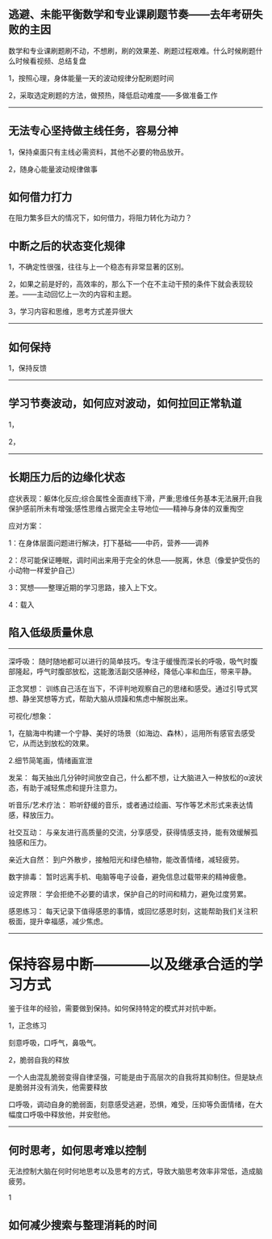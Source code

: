 ## 逃避、未能平衡数学和专业课刷题节奏——去年考研失败的主因

数学和专业课刷题刷不动，不想刷，刷的效果差、刷题过程艰难。什么时候刷题什么时候看视频、总结复盘

1，按照心理，身体能量一天的波动规律分配刷题时间

2，采取选定刷题的方法，做预热，降低启动难度——多做准备工作

---
## 无法专心坚持做主线任务，容易分神

1，保持桌面只有主线必需资料，其他不必要的物品放开。

2，随身心能量波动规律做事


## 如何借力打力

在阻力繁多巨大的情况下，如何借力，将阻力转化为动力？



## 中断之后的状态变化规律

1，不确定性很强，往往与上一个稳态有非常显著的区别。

2，如果之前是好的，高效率的，那么下一个在不主动干预的条件下就会表现较差。——主动回忆上一次的内容和主题。

3，学习内容和思维，思考方式差异很大


---
## 如何保持

1，保持反馈

---
## 学习节奏波动，如何应对波动，如何拉回正常轨道

1，

2，



---
## 长期压力后的边缘化状态

症状表现：躯体化反应;综合属性全面直线下滑，严重;思维任务基本无法展开;自我保护感前所未有增强;感性思维占据完全主导地位——精神与身体的双重掏空

应对方案：

1：在身体层面问题进行解决，打下基础——中药，营养——调养

2：尽可能保证睡眠，调时间出来用于完全的休息——脱离，休息（像爱护受伤的小动物一样爱护自己）

3：冥想——整理近期的学习思路，接入上下文。

4：载入




## 陷入低级质量休息
---
深呼吸： 随时随地都可以进行的简单技巧。专注于缓慢而深长的呼吸，吸气时腹部隆起，呼气时腹部放松，这能激活副交感神经，降低心率和血压，带来平静。

正念冥想： 训练自己活在当下，不评判地观察自己的思绪和感受。通过引导式冥想、静坐冥想等方式，帮助大脑从烦躁和焦虑中解脱出来。

可视化/想象：

1，在脑海中构建一个宁静、美好的场景（如海边、森林），运用所有感官去感受它，从而达到放松的效果。

2.细节简笔画，情绪画宣泄

发呆： 每天抽出几分钟时间放空自己，什么都不想，让大脑进入一种放松的α波状态，有助于减轻焦虑和提升注意力。

听音乐/艺术疗法： 聆听舒缓的音乐，或者通过绘画、写作等艺术形式来表达情感，释放压力。

社交互动： 与亲友进行高质量的交流，分享感受，获得情感支持，能有效缓解孤独感和压力。

亲近大自然： 到户外散步，接触阳光和绿色植物，能改善情绪，减轻疲劳。

数字排毒： 暂时远离手机、电脑等电子设备，避免信息过载带来的精神疲惫。

设定界限： 学会拒绝不必要的请求，保护自己的时间和精力，避免过度劳累。

感恩练习： 每天记录下值得感恩的事情，或回忆感恩时刻，这能帮助我们关注积极面，提升幸福感，减少焦虑。

---
# 保持容易中断————以及继承合适的学习方式

鉴于往年的经验，需要做到保持。如何保持特定的模式并对抗中断。

1，正念练习

刻意呼吸，口呼气，鼻吸气。

2，脆弱自我的释放

一个人由混乱脆弱变得自律坚强，可能是由于高层次的自我将其抑制住。但是缺点是脆弱并没有消失，他需要释放

口呼吸，调动自身的脆弱面，刻意感受逃避，恐惧，难受，压抑等负面情绪，在大幅度口呼吸中释放他，并安慰他。

---
## 何时思考，如何思考难以控制

无法控制大脑在何时何地思考以及思考的方式，导致大脑思考效率非常低，造成脑疲劳。

1

## 如何减少搜索与整理消耗的时间






